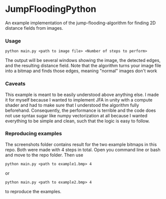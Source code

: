 # JumpFloodingPython
An example implementation of the jump-flooding-algorithm for finding 2D distance fields from images.

### Usage
```
python main.py <path to image file> <Number of steps to perform>
````
The output will be several windows showing the image, the detected edges, and the resulting distance field.
Note that the algorithm turns your image file into a bitmap and finds those edges, meaning "normal" images don't work

### Caveats
This example is meant to be easily understood above anything else. I made it for myself because I wanted to implement JFA in unity with a compute shader and had to make sure that I understood the algorithm fully beforehand.
Consequently, the performance is terrible and the code does not use syntax sugar like numpy vectorization at all because I wanted everything to be simple and clean, such that the logic is easy to follow. 

### Reproducing examples
The screenshots folder contains result for the two example bitmaps in this repo. Both were made with 4 steps in total.
Open you command line or bash and move to the repo folder. Then use
````
python main.py <path to example1.bmp> 4
````
or
````
python main.py <path to example2.bmp> 4
````
to reproduce the examples.